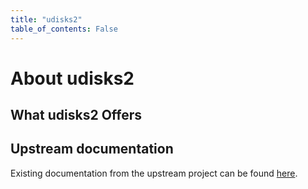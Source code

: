 ```yaml
---
title: "udisks2"
table_of_contents: False
---
```


# About udisks2

## What udisks2 Offers

## Upstream documentation

Existing documentation from the upstream project can be found
[here](https://udisks.freedesktop.org/docs/latest/).
